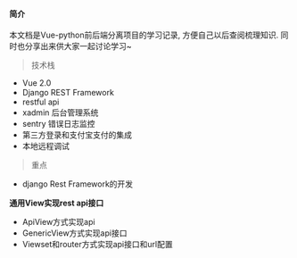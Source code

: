 #### 简介

本文档是Vue-python前后端分离项目的学习记录, 方便自己以后查阅梳理知识. 同时也分享出来供大家一起讨论学习~

> 技术栈

- Vue 2.0
- Django REST Framework
- restful api
- xadmin 后台管理系统
- sentry 错误日志监控
- 第三方登录和支付宝支付的集成
- 本地远程调试

> 重点

- django Rest Framework的开发

**通用View实现rest api接口**
- ApiView方式实现api
- GenericView方式实现api接口
- Viewset和router方式实现api接口和url配置

